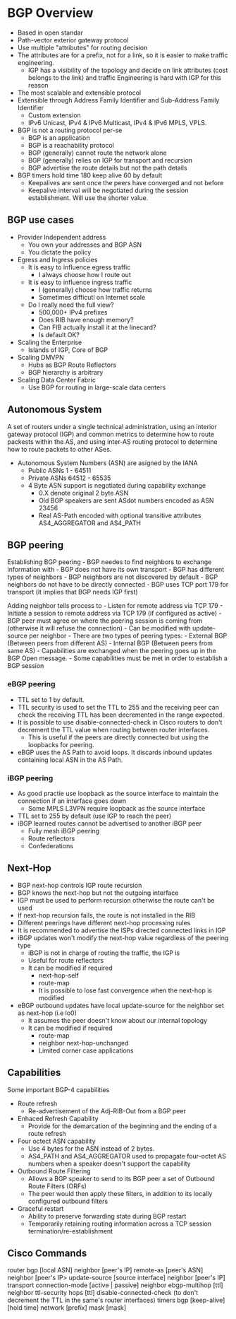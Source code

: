 # BGP Overview

- Based in open standar
- Path-vector exterior gateway protocol
- Use multiple "attributes" for routing decision
- The attributes are for a prefix, not for a link, so it is easier to make traffic engineering.
    - IGP has a visibility of the topology and decide on link attributes (cost belongs to the link) and traffic Engineering is hard with IGP for this reason
- The most scalable and extensible protocol 
- Extensible through Address Family Identifier and Sub-Address Family Identifier
    - Custom extension
    - IPv6 Unicast, IPv4 & IPv6 Multicast, IPv4 & IPv6 MPLS, VPLS.
- BGP is not a routing protocol per-se
    - BGP is an application
    - BGP is a reachability protocol
    - BGP (generally) cannot route the network alone
    - BGP (generally) relies on IGP for transport and recursion
    - BGP advertise the route details but not the path details
- BGP timers hold time 180 keep alive 60 by default
    - Keepalives are sent once the peers have converged and not before
    - Keepalive interval will be negotiated during the session establishment. Will use the shorter value.

## BGP use cases

- Provider Independent address
    - You own your addresses and BGP ASN
    - You dictate the policy
- Egress and Ingress policies
    - It is easy to influence egress traffic
        - I always choose how I route out
    - It is easy to influence ingress traffic
        - I (generally) choose how traffic returns
        - Sometimes difficutl on Internet scale
    - Do I really need the full view?
        - 500,000+ IPv4 prefixes
        - Does RIB have enough memory?
        - Can FIB actually install it at the linecard?
        - Is default OK?
- Scaling the Enterprise
    - Islands of IGP, Core of BGP
- Scaling DMVPN
    - Hubs as BGP Route Reflectors
    - BGP hierarchy is arbitrary
- Scaling Data Center Fabric
    - Use BGP for routing in large-scale data centers

## Autonomous System

A set of routers under a single technical administration, using an interior gateway protocol (IGP) and common metrics to determine how to route packests within the AS, and using inter-AS routing protocol to determine how to route packets to other ASes.

- Autonomous System Numbers (ASN) are asigned by the IANA
    - Public ASNs 1 - 64511
    - Private ASNs 64512 - 65535
    - 4 Byte ASN support is negotiated during capability exchange
        - 0.X denote original 2 byte ASN
        - Old BGP speakers are sent ASdot numbers encoded as ASN 23456
        - Real AS-Path encoded with optional transitive attributes AS4_AGGREGATOR and AS4_PATH

## BGP peering

Establishing BGP peering
    - BGP needes to find neighbors to exchange information with
    - BGP does not have its own transport
    - BGP has different types of neighbors
    - BGP neighbors are not discovered by default
    - BGP neighbors do not have to be directly connected
    - BGP uses TCP port 179 for transport (it implies that BGP needs IGP first)

Adding  neighbor tells process to
    - Listen for remote address via TCP 179
    - Initiate a session to remote address via TCP 179 (if configured as active)
    - BGP peer must agree on where the peering session is coming from (otherwise it will refuse the connection)
        - Can be modified with update-source per neighbor
    - There are two types of peering types:
        - External BGP (Between peers from different AS)
        - Internal BGP (Between peers from same AS)
    - Capabilities are exchanged when the peering goes up in the BGP Open message.
        - Some capabilities must be met in order to establish a BGP session

### eBGP peering

- TTL set to 1 by default. 
- TTL security is used to set the TTL to 255 and the receiving peer can check the receiving TTL has been decremented in the range expected.
- It is possible to use disable-connected-check in Cisco routers to don't decrement the TTL value when routing between router interfaces.
    - This is useful if the peers are directly connected but using the loopbacks for peering.
- eBGP uses the AS Path to avoid loops. It discards inbound updates containing local ASN in the AS Path.

### iBGP peering

- As good practie use loopback as the source interface to maintain the connection if an interface goes down
    - Some MPLS L3VPN require loopback as the source interface
- TTL set to 255 by default (use IGP to reach the peer)
- iBGP learned routes cannot be advertised to another iBGP peer
    - Fully mesh iBGP peering
    - Route reflectors
    - Confederations

## Next-Hop

- BGP next-hop controls IGP route recursion
- BGP knows the next-hop but not the outgoing interface
- IGP must be used to perform recursion otherwise the route can't be used
- If next-hop recursion fails, the route is not installed in the RIB
- Different peerings have different next-hop processing rules
- It is recommended to advertise the ISPs directed connected links in IGP
- iBGP updates won't modify the next-hop value regardless of the peering type
    - iBGP is not in charge of routing the traffic, the IGP is
    - Useful for route reflectors
    - It can be modified if required
        - next-hop-self
        - route-map
        - It is possible to lose fast convergence when the next-hop is modified
- eBGP outbound updates have local update-source for the neighbor set as next-hop (i.e lo0)
    - It assumes the peer doesn't know about our internal topology
    - It can be modified if required
        - route-map
        - neighbor next-hop-unchanged
        - Limited corner case applications

## Capabilities

Some important BGP-4 capabilities

- Route refresh
    - Re-advertisement of the Adj-RIB-Out from a BGP peer
- Enhaced Refresh Capability
    - Provide for the demarcation of the beginning and the ending of a route refresh
- Four octect ASN capability
    - Use 4 bytes for the ASN instead of 2 bytes.
    - AS4_PATH and AS4_AGGREGATOR used to propagate four-octet AS numbers when a speaker doesn't support the capability
- Outbound Route Filtering
    - Allows a BGP speaker to send to its BGP peer a set of Outbound Route Filters (ORFs)
    - The peer would then apply these filters, in addition to its locally configured outbound filters
- Graceful restart
    - Ability to preserve forwarding state during BGP restart
    - Temporarily retaining routing information across a TCP session termination/re-establishment

## Cisco Commands

router bgp [local ASN]
  neighbor [peer's IP] remote-as [peer's ASN]
  neighbor [peer's IP> update-source [source interface]
  neighbor [peer's IP] transport connection-mode [active | passive]
  neighbor ebgp-multihop [ttl]
  neighbor ttl-security hops [ttl]
  disable-connected-check (to don't decrement the TTL in the same's router interfaces)
  timers bgp [keep-alive] [hold time]
  network [prefix] mask [mask]

